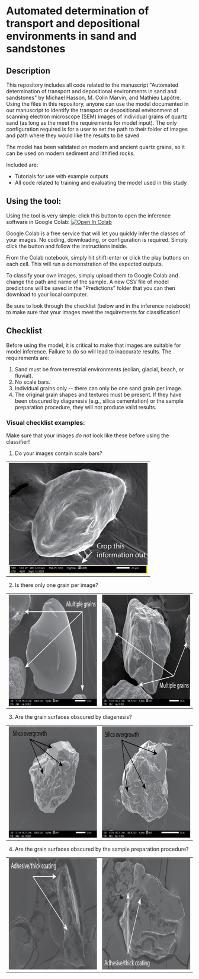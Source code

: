 # Automated determination of transport and depositional environments in sand and sandstones

## Description
This repository includes all code related to the manuscript "Automated determination of transport and depositional environments in sand and sandstones" by Michael Hasson, M. Colin Marvin, and Mathieu Lapôtre. Using the files in this repository, anyone can use the model documented in our manuscript to identify the transport or depositional environment of scanning electron microscope (SEM) images of individual grains of quartz sand (as long as the meet the requirements for model input). The only configuration required is for a user to set the path to their folder of images and path where they would like the results to be saved.

The model has been validated on modern and ancient quartz grains, so it can be used on modern sediment and lithified rocks. 

Included are: 
- Tutorials for use with example outputs
- All code related to training and evaluating the model used in this study

## Using the tool:

Using the tool is very simple: click this button to open the inference software in Google Colab: [![Open In Colab](https://colab.research.google.com/assets/colab-badge.svg)](https://colab.research.google.com/github/michaelhasson/microtextures/blob/main/Inference_notebook_Colab.ipynb) 

Google Colab is a free service that will let you quickly infer the classes of your images. No coding, downloading, or configuration is required. Simply click the button and follow the instructions inside.

From the Colab notebook, simply hit shift-enter or click the play buttons on each cell. This will run a demonstration of the expected outputs. 

To classify your own images, simply upload them to Google Colab and change the path and name of the sample. A new CSV file of model predictions will be saved in the "Predictions" folder that you can then download to your local computer. 

Be sure to look through the checklist (below and in the inference notebook) to make sure that your images meet the requirements for classification!

## Checklist

Before using the model, it is critical to make that images are suitable for model inference. Failure to do so will lead to inaccurate results. The requirements are:
1. Sand must be from terrestrial environments (eolian, glacial, beach, or fluvial).
2. No scale bars.
3. Individual grains only -- there can only be one sand grain per image.
4. The original grain shapes and textures must be present. If they have been obscured by diagenesis (e.g., silica cementation) or the sample preparation procedure, they will not produce valid results.

### Visual checklist examples:
Make sure that your images *do not* look like these before using the classifier!

1. Do your images contain scale bars?

<table>
  <tr>
    <td><img src="./Checklist_images/Scale_bars/scale_bar.png" width="375" height="300"></td>
  </tr>
</table>

2. Is there only one grain per image?

<table>
  <tr>
    <td><img src="./Checklist_images/Multiple_grains/FF01i_0074_annotated.png" width="375" height="300"></td>
    <td><img src="./Checklist_images/Multiple_grains/a16-64455-thin_0037_annotated.png" width="375" height="300"></td>
  </tr>
</table>

3. Are the grain surfaces obscured by diagenesis?

<table>
  <tr>
    <td><img src="./Checklist_images/Overgrowth/Dino_cyn_5_postHCl_10_13_23_0003_annotated.png" width="375" height="300"></td>
    <td><img src="./Checklist_images/Overgrowth/Dino_cyn_5_postHCl_10_13_23_0004_annotated.png" width="375" height="300"></td>
  </tr>
</table>

4. Are the grain surfaces obscured by the sample preparation procedure?

<table>
  <tr>
    <td><img src="./Checklist_images/Coatings/4_annotated.png" width="375" height="300"></td>
    <td><img src="./Checklist_images/Coatings/91_annotated.png" width="375" height="300"></td>
  </tr>
</table>
